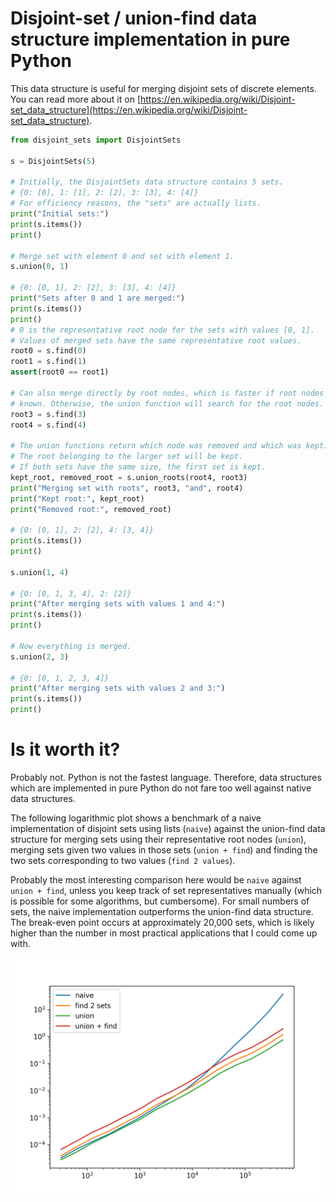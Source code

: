 # Disjoint-set / union-find data structure implementation in pure Python

This data structure is useful for merging disjoint sets of discrete elements. You can read more about it on [https://en.wikipedia.org/wiki/Disjoint-set_data_structure](https://en.wikipedia.org/wiki/Disjoint-set_data_structure).

```python
from disjoint_sets import DisjointSets

s = DisjointSets(5)

# Initially, the DisjointSets data structure contains 5 sets.
# {0: [0], 1: [1], 2: [2], 3: [3], 4: [4]}
# For efficiency reasons, the "sets" are actually lists.
print("Initial sets:")
print(s.items())
print()

# Merge set with element 0 and set with element 1.
s.union(0, 1)

# {0: [0, 1], 2: [2], 3: [3], 4: [4]}
print("Sets after 0 and 1 are merged:")
print(s.items())
print()
# 0 is the representative root node for the sets with values [0, 1].
# Values of merged sets have the same representative root values.
root0 = s.find(0)
root1 = s.find(1)
assert(root0 == root1)

# Can also merge directly by root nodes, which is faster if root nodes are
# known. Otherwise, the union function will search for the root nodes.
root3 = s.find(3)
root4 = s.find(4)

# The union functions return which node was removed and which was kept.
# The root belonging to the larger set will be kept.
# If both sets have the same size, the first set is kept.
kept_root, removed_root = s.union_roots(root4, root3)
print("Merging set with roots", root3, "and", root4)
print("Kept root:", kept_root)
print("Removed root:", removed_root)

# {0: [0, 1], 2: [2], 4: [3, 4]}
print(s.items())
print()

s.union(1, 4)

# {0: [0, 1, 3, 4], 2: [2]}
print("After merging sets with values 1 and 4:")
print(s.items())
print()

# Now everything is merged.
s.union(2, 3)

# {0: [0, 1, 2, 3, 4]}
print("After merging sets with values 2 and 3:")
print(s.items())
print()
```

# Is it worth it?

Probably not. Python is not the fastest language. Therefore, data structures which are implemented in pure Python do not fare too well against native data structures.

The following logarithmic plot shows a benchmark of a naive implementation of disjoint sets using lists (`naive`) against the union-find data structure for merging sets using their representative root nodes (`union`), merging sets given two values in those sets (`union + find`) and finding the two sets corresponding to two values (`find 2 values`).

Probably the most interesting comparison here would be `naive` against `union + find`, unless you keep track of set representatives manually (which is possible for some algorithms, but cumbersome). For small numbers of sets, the naive implementation outperforms the union-find data structure. The break-even point occurs at approximately 20,000 sets, which is likely higher than the number in most practical applications that I could come up with.

![Benchmark](https://raw.githubusercontent.com/99991/DisjointSet/main/benchmark.png)

